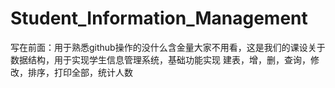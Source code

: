 # Student_Information_Management
写在前面：用于熟悉github操作的没什么含金量大家不用看，这是我们的课设关于数据结构，用于实现学生信息管理系统，基础功能实现 建表，增，删，查询，修改，排序，打印全部，统计人数
